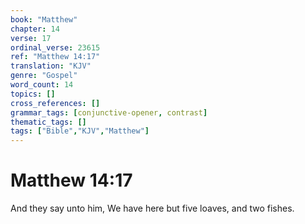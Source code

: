 ```yaml
---
book: "Matthew"
chapter: 14
verse: 17
ordinal_verse: 23615
ref: "Matthew 14:17"
translation: "KJV"
genre: "Gospel"
word_count: 14
topics: []
cross_references: []
grammar_tags: [conjunctive-opener, contrast]
thematic_tags: []
tags: ["Bible","KJV","Matthew"]
---
```


# Matthew 14:17

And they say unto him, We have here but five loaves, and two fishes.
